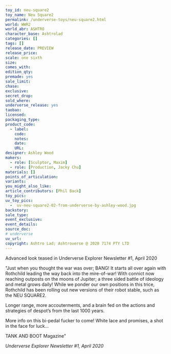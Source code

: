 ```yaml
---
toy_id: neu-square2
toy_name: Neu Square2
permalink: /underverse-toys/neu-square2.html
world: WWR2
world_abr: ASHTRO
character_base: Ashtrolad
categories: []
tags: []
release_date: PREVIEW
release_price: 
scale: one sixth
size: 
comes_with: 
edition_qty: 
premade: yes
sale_limit: 
chase: 
exclusive: 
secret_drop:
sold_where: 
underverse_release: yes
taobao: 
licensed:
packaging_type:
product_code: 
  - label: 
    code: 
    notes: 
    date: 
    URL:
designer: Ashley Wood
makers:
  - role: [Sculptor, Maxim]
  - role: [Production, Jacky Chu]
materials: []
points_of_articulation: 
variants: 
you_might_also_like:
article_contributors: [Phil Back]
toy_pics:
uv_toy_pics:
  -  uv-neu-square2-02-from-underverse-by-ashley-wood.jpg
backstory: 
sale_type: 
event_exclusive: 
event_details:
source_doc:
# underverse
uv_url: 
copyright: Ashtro Lad; Ashtroverse @ 2020 7174 PTY LTD
---
```

Advanced look teased in Underverse Explorer Newsletter #1, April 2020

"Just when you thought the war was over; BANG! It starts all over again with Rothchild leading the way back into the mire-of-war! With connict now reaching outposts on the moons of Jupiter; a
three sided battle of ideology and metal grows daily! While we ponder our own positions in this trice, Rothchild has been rolling out new versions of their robot stable, such as the
NEU SQUARE2.

Longer range, more accouterments, and a brain fed on the actions and strategies of despot’s from the last 1000 years.

More info on this bi-pedal fucker to come! White lace and promises, a shot in the face for luck...

TANK AND BOOT Magazine"

<cite>Underverse Explorer Newsletter #1, April 2020</cite>